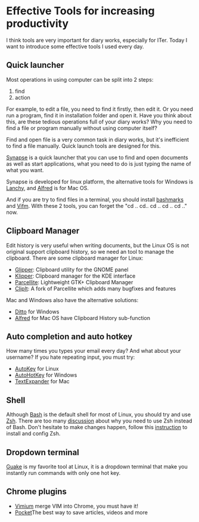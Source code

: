 # Effective Tools for increasing productivity

I think tools are very important for diary works, especially for ITer. Today I want to introduce some effective tools I used every day.



## Quick launcher
Most operations in using computer can be split into 2 steps:

   1. find
   2. action

For example, to edit a file, you need to find it firstly, then edit it.
Or you need run a program, find it in installation folder and open it.
Have you think about this, are these tedious operations full of your diary works?
Why you need to find a file or program manually without using computer itself?

Find and open file is a very common task in diary works, but it's inefficient to find a file manually.
Quick launch tools are designed for this.

[Synapse](https://launchpad.net/synapse-project) is a quick launcher that you can use to find and open documents as well as start applications,
what you need to do is just typing the name of what you want.

Synapse is developed for linux platform, the alternative tools for Windows is [Lanchy](http://www.launchy.net/), and [Alfred](http://www.alfredapp.com/) is for Mac OS.


And if you are try to find files in a terminal, you should install [bashmarks](https://github.com/huyng/bashmarks) and [Vifm](http://vifm.sourceforge.net/).
With these 2 tools, you can forget the "cd .. cd.. cd .. cd .. cd .." now.


## Clipboard Manager

Edit history is very useful when writing documents, but the Linux OS is not original support clipboard history, so we need an tool to manage the clipboard.
There are some clipboard manager for Linux:

* [Glipper](https://launchpad.net/glipper): Clipboard utility for the GNOME panel
* [Klipper](http://userbase.kde.org/Klipper): Clipboard manager for the KDE interface
* [Parcellite](http://parcellite.sourceforge.net/): Lightweight GTK+ Clipboard Manager
* [ClipIt](https://apps.ubuntu.com/cat/applications/clipit/): A fork of Parcellite which adds many bugfixes and features

Mac and Windows also have the alternative solutions:

* [Ditto](http://ditto-cp.sourceforge.net/) for Windows
* [Alfred](http://www.alfredapp.com/) for Mac OS have Clipboard History sub-function


## Auto completion and auto hotkey
How many times you types your email every day? And what about your username? If you hate repeating input, you must try:
- [AutoKey](https://code.google.com/p/autokey/) for Linux
- [AutoHotKey](http://www.autohotkey.com/) for Windows
- [TextExpander](https://smilesoftware.com/TextExpander/index.html) for Mac



## Shell
Although [Bash](http://en.wikipedia.org/wiki/Bash_(Unix_shell)) is the default shell for most of Linux, you should try and use [Zsh](http://zsh.sourceforge.net/).
There are too many [discussion](https://www.google.com.sg/search?q=bash++zsh&oq=bash++zsh&aqs=chrome..69i57j0l5.3879j0j4&sourceid=chrome&espv=210&es_sm=119&ie=UTF-8) about why you need to use Zsh instead of Bash.
Don't hesitate to make changes happen, follow this [instruction](https://github.com/robbyrussell/oh-my-zsh) to install and config Zsh.



## Dropdown terminal

[Guake](https://github.com/Guake/guake/) is my favorite tool at Linux, it is a dropdown terminal that make you instantly run commands
with only one hot key.


## Chrome plugins

- [Vimium](https://chrome.google.com/webstore/detail/vimium/dbepggeogbaibhgnhhndojpepiihcmeb) merge VIM into Chrome, you must have it!
- [Pocket](https://chrome.google.com/webstore/detail/pocket-formerly-read-it-l/niloccemoadcdkdjlinkgdfekeahmflj)The best way to save articles, videos and more







